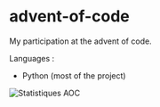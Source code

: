 # advent-of-code

My participation at the advent of code.

Languages : 
- Python (most of the project)

![Statistiques AOC](https://aoc-stats.vercel.app/api/card?username=mbido&totalStars=174&currentYearStars=50&currentDay=25&completedDays=25&currentYear=2024)